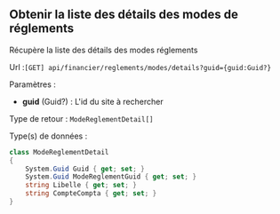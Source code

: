 ## <span id='obtenirdetailsmodesreglements'>Obtenir la liste des détails des modes de réglements</span>

Récupère la liste des détails des modes réglements

Url :`[GET] api/financier/reglements/modes/details?guid={guid:Guid?}`

Paramètres : 

- **guid** (Guid?) : L'id du site à rechercher

Type de retour : `ModeReglementDetail[]`

Type(s) de données :

```csharp
class ModeReglementDetail
{
	System.Guid Guid { get; set; }
	System.Guid ModeReglementGuid { get; set; }
	string Libelle { get; set; }
	string CompteCompta { get; set; }
}

```
